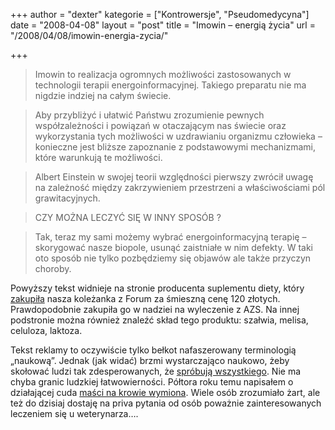 +++
author = "dexter"
kategorie = ["Kontrowersje", "Pseudomedycyna"]
date = "2008-04-08"
layout = "post"
title = "Imowin – energią życia"
url = "/2008/04/08/imowin-energia-zycia/"

+++

> Imowin to realizacja ogromnych możliwości zastosowanych w technologii terapii energoinformacyjnej. Takiego preparatu nie ma nigdzie indziej na całym świecie.
  
> Aby przybliżyć i ułatwić Państwu zrozumienie pewnych współzależności i powiązań w otaczającym nas świecie oraz wykorzystania tych możliwości w uzdrawianiu organizmu człowieka &#8211; konieczne jest bliższe zapoznanie z podstawowymi mechanizmami, które warunkują te możliwości.
  
> Albert Einstein w swojej teorii względności pierwszy zwrócił uwagę na zależność między zakrzywieniem przestrzeni a właściwościami pól grawitacyjnych.
  
> CZY MOŻNA LECZYĆ SIĘ W INNY SPOSÓB ?
  
> Tak, teraz my sami możemy wybrać energoinformacyjną terapię &#8211; skorygować nasze biopole, usunąć zaistniałe w nim defekty. W taki oto sposób nie tylko pozbędziemy się objawów ale także przyczyn choroby.

Powyższy tekst widnieje na stronie producenta suplementu diety, który [zakupiła][1] nasza koleżanka z Forum za śmieszną cenę 120 złotych. Prawdopodobnie zakupiła go w nadziei na wyleczenie z AZS. Na innej podstronie można również znaleźć skład tego produktu: szałwia, melisa, celuloza, laktoza.

Tekst reklamy to oczywiście tylko bełkot nafaszerowany terminologią &#8222;naukową&#8221;. Jednak (jak widać) brzmi wystarczająco naukowo, żeby skołować ludzi tak zdesperowanych, że [spróbują wszystkiego][2]. Nie ma chyba granic ludzkiej łatwowierności. Półtora roku temu napisałem o działającej cuda [maści na krowie wymiona][3]. Wiele osób zrozumiało żart, ale też do dzisiaj dostaję na priva pytania od osób poważnie zainteresowanych leczeniem się u weterynarza&#8230;.

 [1]: http://www.atopowe-zapalenie.pl/forum/viewtopic.php?t=4363
 [2]: /2008/02/17/musze-sprobowac-wszystkiego/ "Muszę spróbować wszystkiego"
 [3]: http://www.atopowe-zapalenie.pl/forum/viewtopic.php?t=3173
